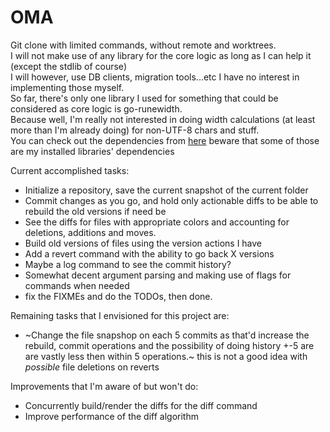 # OMA

Git clone with limited commands, without remote and worktrees.  
I will not make use of any library for the core logic as long as I can help it (except the stdlib of course)  
I will however, use DB clients, migration tools...etc I have no interest in implementing those myself.  
So far, there's only one library I used for something that could be considered as core logic is go-runewidth.  
Because well, I'm really not interested in doing width calculations (at least more than I'm already doing) for non-UTF-8 chars and stuff.  
You can check out the dependencies from [here](https://github.com/OmerBilgin21/git-clone-oma/network/dependencies) beware that some of those are my installed libraries' dependencies  

Current accomplished tasks:
 * Initialize a repository, save the current snapshot of the current folder
 * Commit changes as you go, and hold only actionable diffs to be able to rebuild the old versions if need be
 * See the diffs for files with appropriate colors and accounting for deletions, additions and moves.
 * Build old versions of files using the version actions I have
 * Add a revert command with the ability to go back X versions
 * Maybe a log command to see the commit history?
 * Somewhat decent argument parsing and making use of flags for commands when needed
 * fix the FIXMEs and do the TODOs, then done.
  
  
Remaining tasks that I envisioned for this project are:
 * ~Change the file snapshop on each 5 commits as that'd increase the rebuild, commit operations
 and the possibility of doing history +-5 are are vastly less then within 5 operations.~ this is not a good idea with *possible* file deletions on reverts

Improvements that I'm aware of but won't do:
 * Concurrently build/render the diffs for the diff command
 * Improve performance of the diff algorithm
